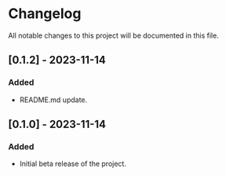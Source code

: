 # Changelog

All notable changes to this project will be documented in this file.

## [0.1.2] - 2023-11-14

### Added

- README.md update.

## [0.1.0] - 2023-11-14

### Added

- Initial beta release of the project.
